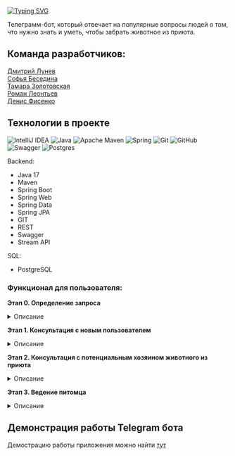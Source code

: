 [![Typing SVG](https://readme-typing-svg.herokuapp.com?font=Montserrat&weight=600&size=25&color=010304&background=FFFFFF00&center=%D0%9B%D0%9E%D0%96%D0%AC&vCenter=%D0%9B%D0%9E%D0%96%D0%AC&width=435&lines=HappyPetBot)](https://git.io/typing-svg) 

Телеграмм-бот, который  отвечает на популярные вопросы людей о том, что нужно знать и уметь, чтобы забрать животное из приюта.


## Команда разработчиков: <br>
[Дмитрий Лунев](https://github.com/dvlunev)<br>
[Софья Беседина](https://github.com/sofibesedina444)<br>
[Тамара Золотовская](https://github.com/TamaraZolotovskaya)<br>
[Роман Леонтьев](https://github.com/LeoRoA)<br>
[Денис Фисенко](https://github.com/MoXuT0)<br>

## Технологии в проекте ##
![IntelliJ IDEA](https://img.shields.io/badge/IntelliJIDEA-000000.svg?style=for-the-badge&logo=intellij-idea&logoColor=white) ![Java](https://img.shields.io/badge/java-%23ED8B00.svg?style=for-the-badge&logo=java&logoColor=white) ![Apache Maven](https://img.shields.io/badge/Apache%20Maven-C71A36?style=for-the-badge&logo=Apache%20Maven&logoColor=white) ![Spring](https://img.shields.io/badge/spring-%236DB33F.svg?style=for-the-badge&logo=spring&logoColor=white) 
![Git](https://img.shields.io/badge/git-%23F05033.svg?style=for-the-badge&logo=git&logoColor=white) ![GitHub](https://img.shields.io/badge/github-%23121011.svg?style=for-the-badge&logo=github&logoColor=white) ![Swagger](https://img.shields.io/badge/-Swagger-%23Clojure?style=for-the-badge&logo=swagger&logoColor=white) ![Postgres](https://img.shields.io/badge/postgres-%23316192.svg?style=for-the-badge&logo=postgresql&logoColor=white)

Backend:
- Java 17
- Maven
- Spring Boot
- Spring Web
- Spring Data
- Spring JPA
- GIT 	 
- REST
- Swagger 	
- Stream API

SQL:
- PostgreSQL 

### Функционал для пользователя: ###

**Этап 0. Определение запроса** 
<details>
<summary>Описание</summary>

*Это входная точка общения бота с пользователем.* 

- Бот приветствует нового пользователя, рассказывает о себе и может выдать меню на выбор, с каким запросом пришел пользователь:
    - Узнать информацию о приюте (этап 1).
    - Как взять собаку из приюта (этап 2).
    - Прислать отчет о питомце (этап 3).
    - Позвать волонтера.
- Если ни один из вариантов не подходит, то бот может позвать волонтера.
- Если пользователь уже обращался к боту ранее, то новое обращение начинается с выбора запроса, с которым пришел пользователь.
</details>

**Этап 1. Консультация с новым пользователем** 
<details>
<summary>Описание</summary>

*На данном этапе бот должен давать вводную информацию о приюте: где он находится, как и когда работает, какие правила пропуска на территорию приюта, правила нахождения внутри и общения с собаками.* 

- Бот приветствует пользователя.
- Бот может рассказать о приюте.
- Бот может выдать расписание работы приюта и адрес, схему проезда.
- Бот может выдать общие рекомендации о технике безопасности на территории приюта.
- Бот может принять и записать контактные данные для связи.
- Если бот не может ответить на вопросы клиента, то можно позвать волонтера.
</details>

**Этап 2. Консультация с потенциальным хозяином животного из приюта** 
<details>
<summary>Описание</summary>

*На данном этапе бот помогает потенциальным «усыновителям» собаки из приюта разобраться с бюрократическими (как оформить договор) и бытовыми (как подготовиться к жизни с собакой) вопросами.* 

*Основная задача — дать максимально полную информацию о том, как предстоит подготовиться человеку ко встрече с новым членом семьи.* 

- Бот приветствует пользователя.
- Бот может выдать правила знакомства с собакой до того, как можно забрать ее из приюта.
- Бот может выдать список документов, необходимых для того, чтобы взять собаку из приюта.
- Бот может выдать список рекомендаций по транспортировке животного.
- Бот может выдать список рекомендаций по обустройству дома для щенка.
- Бот может выдать список рекомендаций по обустройству дома для взрослой собаки.
- Бот может выдать список рекомендаций по обустройству дома для собаки с ограниченными возможностями (зрение, передвижение).
- Бот может выдать советы кинолога по первичному общению с собакой.
- Бот может выдать рекомендации по проверенным кинологам для дальнейшего обращения к ним.
- Бот может выдать список причин, почему могут отказать и не дать забрать собаку из приюта.
- Бот может принять и записать контактные данные для связи.
- Если бот не может ответить на вопросы клиента, то можно позвать волонтера.
</details>

**Этап 3. Ведение питомца** 
<details>
<summary>Описание</summary>

*После того, как новый усыновитель забрал собаку из приюта, он обязан в течение месяца присылать информацию о том, как животное чувствует себя на новом месте. В ежедневный отчет входит следующая информация:* 

- *Фото животного.*
- *Рацион животного.*
- *Общее самочувствие и привыкание к новому месту.*
- *Изменение в поведении: отказ от старых привычек, приобретение новых.*

*Отчет нужно присылать каждый день, ограничений в сутках по времени сдачи отчета нет. Раз в два-три дня волонтеры отсматривают все присланные отчеты. В случае, если усыновитель недолжным образом заполнял отчет, волонтер через бота может дать обратную связь в стандартной форме: «Дорогой усыновитель, мы заметили, что ты заполняешь отчет не так подробно, как необходимо. Пожалуйста, подойди ответственнее к этому занятию. В противном случае волонтеры приюта будут обязаны самолично проверять условия содержания собаки».* 

*В базу новых усыновителей пользователь попадает через волонтера, который его туда заносит. Задача бота — принимать на вход информацию и в случае, если пользователь не присылает информацию, напоминать об этом, а если проходит более 2 дней, то отправлять запрос волонтеру на связь с усыновителем.* 

*Как только период в 30 дней заканчивается, волонтеры принимают решение о том, остается собака у хозяина или нет. Испытательный срок может быть пройден, может быть продлен на любое количество дней, а может быть не пройден.* 

- Бот может прислать форму ежедневного отчета.
- Если пользователь прислал только фото, то бот может запросить текст.
- Если пользователь прислал только текст, то бот может запросить фото.
- Бот может выдать предупреждение о том, что отчет заполняется плохо (делает волонтер): 
«*Дорогой усыновитель, мы заметили, что ты заполняешь отчет не так подробно, как необходимо. Пожалуйста, подойди ответственнее к этому занятию. В противном случае волонтеры приюта будут обязаны самолично проверять условия содержания собаки».*
- Если усыновитель прошел испытательный срок, то бот поздравляет его стандартным сообщением.
- Если усыновителю было назначено дополнительное время испытательного срока, то бот сообщает ему и указывает количество дополнительных дней.
- Если усыновитель не прошел испытательный срок, то бот уведомляет его об этом и дает инструкции по дальнейшим шагам.
- Если бот не может ответить на вопросы клиента, то можно позвать волонтера.
</details>

## Демонстрация работы Telegram бота ##
Демострацию работы приложения можно найти [тут](https://github.com/TamaraZolotovskaya/HappyDogBot/blob/master/FourTeam_HappyPetBot.mp4)
